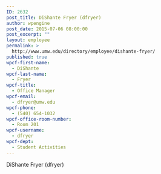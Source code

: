 ```yaml
---
ID: 2632
post_title: DiShante Fryer (dfryer)
author: wpengine
post_date: 2015-07-06 08:00:00
post_excerpt: ""
layout: employee
permalink: >
  http://www.umw.edu/directory/employee/dishante-fryer/
published: true
wpcf-first-name:
  - DiShante
wpcf-last-name:
  - Fryer
wpcf-title:
  - Office Manager
wpcf-email:
  - dfryer@umw.edu
wpcf-phone:
  - (540) 654-1032
wpcf-office-room-number:
  - Room 201
wpcf-username:
  - dfryer
wpcf-dept:
  - Student Activities
---
```

DiShante Fryer (dfryer)
